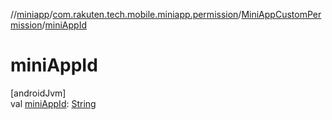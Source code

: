 //[miniapp](../../../index.md)/[com.rakuten.tech.mobile.miniapp.permission](../index.md)/[MiniAppCustomPermission](index.md)/[miniAppId](mini-app-id.md)

# miniAppId

[androidJvm]\
val [miniAppId](mini-app-id.md): [String](https://kotlinlang.org/api/latest/jvm/stdlib/kotlin/-string/index.html)
